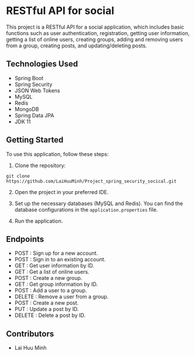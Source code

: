 

# RESTful API for social

This project is a RESTful API for a social application, which includes basic functions such as user authentication, registration, getting user information, getting a list of online users, creating groups, adding and removing users from a group, creating posts, and updating/deleting posts.

## Technologies Used
- Spring Boot
- Spring Security
- JSON Web Tokens
- MySQL
- Redis
- MongoDB
- Spring Data JPA
- JDK 11

## Getting Started
To use this application, follow these steps:

1. Clone the repository:

```
git clone https://github.com/LaiHuuMinh/Project_spring_security_socical.git
```

2. Open the project in your preferred IDE.

3. Set up the necessary databases (MySQL and Redis). You can find the database configurations in the `application.properties` file.

4. Run the application.

## Endpoints

- POST  : Sign up for a new account.
- POST  : Sign in to an existing account.
- GET   : Get user information by ID.
- GET  : Get a list of online users.
- POST  : Create a new group.
- GET  : Get group information by ID.
- POST  : Add a user to a group.
- DELETE  : Remove a user from a group.
- POST : Create a new post.
- PUT  : Update a post by ID.
- DELETE : Delete a post by ID.

## Contributors
- Lai Huu Minh

 
